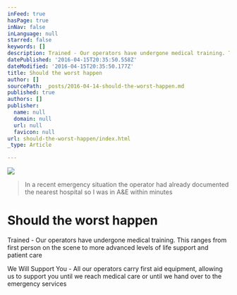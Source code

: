 ```yaml
---
inFeed: true
hasPage: true
inNav: false
inLanguage: null
starred: false
keywords: []
description: Trained - Our operators have undergone medical training. This ranges from first person on the scene to more advanced levels of life support and patient care
datePublished: '2016-04-15T20:35:50.558Z'
dateModified: '2016-04-15T20:35:50.177Z'
title: Should the worst happen
author: []
sourcePath: _posts/2016-04-14-should-the-worst-happen.md
published: true
authors: []
publisher:
  name: null
  domain: null
  url: null
  favicon: null
url: should-the-worst-happen/index.html
_type: Article

---
```

![](https://the-grid-user-content.s3-us-west-2.amazonaws.com/ce6a2bb9-f957-40b3-afa6-a87dadda0f2a.jpg)

> In a recent emergency situation the operator had already documented the nearest hospital so I was in A&E within minutes

# Should the worst happen

Trained - Our operators have undergone medical training. This ranges from first person on the scene to more advanced levels of life support and patient care

We Will Support You - All our operators carry first aid equipment, allowing us to support you until we reach medical care or until we hand over to the emergency services